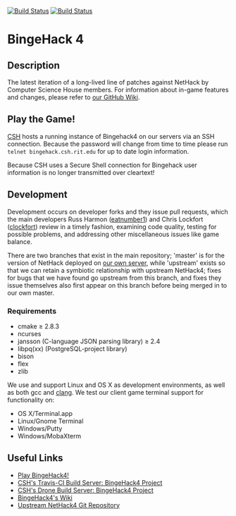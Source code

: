 [![Build Status](https://travis-ci.org/ComputerScienceHouse/bingehack4.png?branch=master)](https://travis-ci.org/ComputerScienceHouse/bingehack4)
[![Build Status](https://drone.csh.rit.edu/api/badges/ComputerScienceHouse/bingehack4/status.svg)](https://drone.csh.rit.edu/ComputerScienceHouse/bingehack4)

# BingeHack 4 #

## Description ##

The latest iteration of a long-lived line of patches against NetHack by
Computer Science House members.  For information about in-game features and
changes, please refer to [our GitHub
Wiki](https://github.com/ComputerScienceHouse/bingehack4/wiki).

## Play the Game! ##

[CSH](https://csh.rit.edu) hosts a running instance of Bingehack4 on our
servers via an SSH connection. Because the password will change from time to
time please run `telnet bingehack.csh.rit.edu` for up to date login information.

Because CSH uses a Secure Shell connection for Bingehack user information is no
longer transmitted over cleartext!

## Development ##

Development occurs on developer forks and they issue pull requests, which the
main developers Russ Harmon ([eatnumber1](https://github.com/eatnumber1)) and
Chris Lockfort ([clockfort](https://github.com/clockfort)) review in a timely
fashion, examining code quality, testing for possible problems, and addressing
other miscellaneous issues like game balance.

There are two branches that exist in the main repository; 'master' is for the
version of NetHack deployed on [our own server](telnet://games-ng.csh.rit.edu),
while 'upstream' exists so that we can retain a symbiotic relationship with
upstream NetHack4; fixes for bugs that we have found go upstream from this
branch, and fixes they issue themselves also first appear on this branch before
being merged in to our own master.

### Requirements ###

* cmake ≥ 2.8.3
* ncurses
* jansson (C-language JSON parsing library) ≥ 2.4
* libpq(xx) (PostgreSQL-project library)
* bison
* flex
* zlib

We use and support Linux and OS X as development environments, as well as both
gcc and [clang][clang].  We test our client game terminal support for
functionality on:

* OS X/Terminal.app
* Linux/Gnome Terminal
* Windows/Putty
* Windows/MobaXterm

## Useful Links ##

* [Play BingeHack4!](telnet://bingehack.csh.rit.edu)
* [CSH's Travis-CI Build Server: BingeHack4 Project](https://travis-ci.org/ComputerScienceHouse/bingehack4)
* [CSH's Drone Build Server: BingeHack4 Project](https://drone.csh.rit.edu/ComputerScienceHouse/bingehack4)
* [BingeHack4's Wiki](https://github.com/ComputerScienceHouse/bingehack4/wiki)
* [Upstream NetHack4 Git Repository](http://gitorious.org/nitrohack/ais523/commits/nicehack)

[clang]: http://clang.llvm.org/
